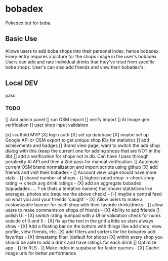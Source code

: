 # bobadex

Pokedex but for boba. 

## Basic Use
Allows users to add boba shops into their personal index, hence bobadex. Every entry requires a picture for the shops image in the user's bobadex. Users can add and rate individual drinks that they've tried from specific boba shops. User's can also add friends and view their bobadex's.

## Local DEV
pass

### TODO
[] Add admin panel
    [] run OSM import
    [] verify import
    [] Ai image gen verification
    [] user shop input validation


[x] scaffold MVP
[X] login auth
[X] set up database
[X] maybe set up Google API or OSM export to get unique shop IDs for statistics
[] add achievments and badges
[] Brand view page, want to switch the add shop dialog with this (keep the current one for adding shops that are NOT in the db)
[] add a verification for shops not in db. Can have 1 pass through perplexity AI API and then a 2nd pass for manual verification.
[] Automate current OSM brand normalization and import scripts using github
[X] add friends and visit their bobadex
    - [] Account view page should have more stats
        - [] shared number of shops
        - [] highest rated shop -> check shop rating -> check avg drink ratings
    - [X] add an aggregate bobadex (squadadex .... ? ok thats a tentative nanme) that shows statistices like averages, photos etc (requires the above check)
    - [-] maybe a central feed on what you and your friends 'caught'
    - [X] Allow users to make a customizable banner for each shop with their favorite drink/drinks
    - [] allow users to make comments on shops of friends
    - [X] Ability to add friends
[] polish UI
    - [X] switch rating numpad with a UI or validation check for nums outside of 0 and 5
    - [X] fix up the text in the grid a little so stars always show
    - [X] Add a floating bar on the bottom with things like add shop, view profile, view friends, etc.
[X] add filters and sorters for the bobadex add favorites
    - [X] timestamp filter (default for shops)
[X] within every shop you should be able to add a drink and have ratings for each drink
[] Optimize app
    - [] fix RLS
    - [] Make index in supabase for faster queries
    - [X] Cache image urls for better performance